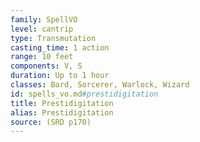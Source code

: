 ```yaml
---
family: SpellVO
level: cantrip
type: Transmutation
casting_time: 1 action
range: 10 feet
components: V, S
duration: Up to 1 hour
classes: Bard, Sorcerer, Warlock, Wizard
id: spells_vo.md#prestidigitation
title: Prestidigitation
alias: Prestidigitation
source: (SRD p170)
---
```


